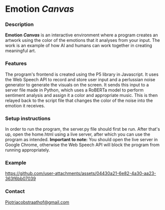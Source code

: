 # Emotion *Canvas*

### Description

**Emotion *Canvas*** is an interactive environment where a program creates an artwork using the color of the emotions that it analyses from your input. The work is an example of how AI and humans can work together in creating meaningful art.

### Features

The program's frontend is created using the P5 library in Javascript. It uses the Web Speech API to record and store user input and a perlussian noise generator to generate the visuals on the screen. 
It sends this input to a server file made in Python, which uses a RoBERTa model to perform sentiment analysis and assign it a color and appropriate music. 
This is then relayed back to the script file that changes the color of the noise into the emotion it receives.

### Setup instructions

In order to run the program, the server.py file should first be run. After that's up, open the home.html using a live server, after which you can use the program as intended. 
**Important to note:** You should open the live server in Google Chrome, otherwise the Web Speech API will block the program from running appropriately.

### Example

https://github.com/user-attachments/assets/04430a21-6e82-4a30-aa23-363f6bb07039

### Contact

Pjotrjacobstraathof@gmail.com
